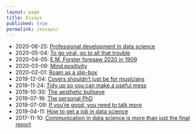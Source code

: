 ```yaml
---
layout: page
title: Essays
published: true
permalink: /essays/
---
```


* 2020-06-25: <a id="professional-development-in-data-science" class="internal-link" href="/professional-development-in-data-science/">Professional development in data science</a>
* 2020-05-04: <a id="to-go-viral-go-to-all-that-trouble" class="internal-link" href="/to-go-viral-go-to-all-that-trouble/">To go viral, go to all that trouble</a>
* 2020-04-05: <a id="the-machine-stops" class="internal-link" href="/the-machine-stops/">E.M. Forster foresaw 2020 in 1909</a>
* 2020-03-09: <a id="mind-positivity" class="internal-link" href="/mind-positivity/">Mind positivity</a>
* 2020-02-01: <a id="roam-as-a-slip-box" class="internal-link" href="/roam-as-a-slip-box/">Roam as a slip-box</a>
* 2019-12-04: <a id="covers-shouldnt-just-be-for-musicians" class="internal-link" href="/covers-shouldnt-just-be-for-musicians/">Covers shouldn’t just be for musicians</a>
* 2019-11-24: <a id="tidy-up" class="internal-link" href="/tidy-up/">Tidy up so you can make a useful mess</a>
* 2019-10-30: <a id="aesthetic-bullseye" class="internal-link" href="/aesthetic-bullseye/">The aesthetic bullseye</a>
* 2019-07-16: <a id="personal-phd" class="internal-link" href="/personal-phd/">The personal PhD</a>
* 2019-07-09: <a id="talk-more" class="internal-link" href="/talk-more/">If you’re good, you need to talk more</a>
* 2019-04-11: <a id="how-to-get-a-job-in-data-science" class="internal-link" href="/how-to-get-a-job-in-data-science/">How to get a job in data science</a>
* 2017-11-10: <a id="communication-in-data-science" class="internal-link" href="/communication-in-data-science/">Communication in data science is more than just the final report</a>
